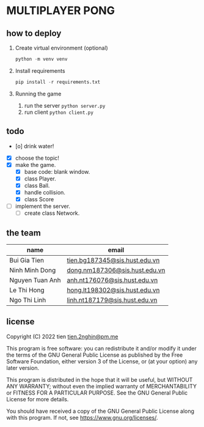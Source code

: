 # MULTIPLAYER PONG

## how to deploy

1. Create virtual environment (optional)

    ```python
    python -m venv venv
    ```

2. Install requirements

    ```python
    pip install -r requirements.txt
    ```

3. Running the game
    1. run the server
        ```python server.py```
    2. run client
        ```python client.py```

## todo

- [o] drink water!
- [x] choose the topic!
- [x] make the game.
  - [x] base code: blank window.
  - [x] class Player.
  - [x] class Ball.
  - [x] handle collision.
  - [x] class Score
- [ ] implement the server.
  - [ ] create class Network.

## the team

| name | email |
| --- | --- |
| Bui Gia Tien | tien.bg187345@sis.hust.edu.vn |
| Ninh Minh Dong | dong.nm187306@sis.hust.edu.vn |
| Nguyen Tuan Anh | anh.nt176076@sis.hust.edu.vn |
| Le Thi Hong | hong.lt198302@sis.hust.edu.vn |
| Ngo Thi Linh | linh.nt187179@sis.hust.edu.vn |

## license

Copyright (C) 2022 tien <tien.2nghin@pm.me>

This program is free software: you can redistribute it and/or modify
it under the terms of the GNU General Public License as published by
the Free Software Foundation, either version 3 of the License, or
(at your option) any later version.

This program is distributed in the hope that it will be useful,
but WITHOUT ANY WARRANTY; without even the implied warranty of
MERCHANTABILITY or FITNESS FOR A PARTICULAR PURPOSE.  See the
GNU General Public License for more details.

You should have received a copy of the GNU General Public License
along with this program.  If not, see <https://www.gnu.org/licenses/>.
